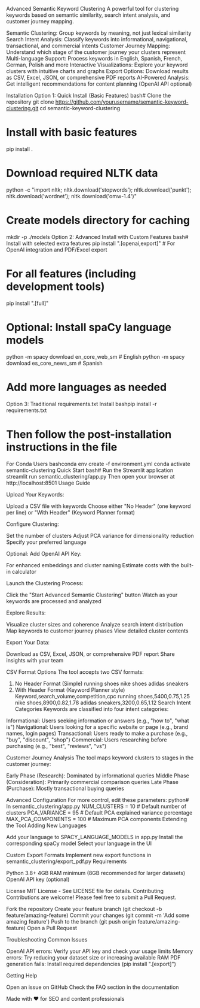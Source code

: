 Advanced Semantic Keyword Clustering
A powerful tool for clustering keywords based on semantic similarity, search intent analysis, and customer journey mapping.

Semantic Clustering: Group keywords by meaning, not just lexical similarity
Search Intent Analysis: Classify keywords into informational, navigational, transactional, and commercial intents
Customer Journey Mapping: Understand which stage of the customer journey your clusters represent
Multi-language Support: Process keywords in English, Spanish, French, German, Polish and more
Interactive Visualizations: Explore your keyword clusters with intuitive charts and graphs
Export Options: Download results as CSV, Excel, JSON, or comprehensive PDF reports
AI-Powered Analysis: Get intelligent recommendations for content planning (OpenAI API optional)

Installation
Option 1: Quick Install (Basic Features)
bash# Clone the repository
git clone https://github.com/yourusername/semantic-keyword-clustering.git
cd semantic-keyword-clustering

# Install with basic features
pip install .

# Download required NLTK data
python -c "import nltk; nltk.download('stopwords'); nltk.download('punkt'); nltk.download('wordnet'); nltk.download('omw-1.4')"

# Create models directory for caching
mkdir -p ./models
Option 2: Advanced Install with Custom Features
bash# Install with selected extra features
pip install ".[openai,export]"  # For OpenAI integration and PDF/Excel export

# For all features (including development tools)
pip install ".[full]"

# Optional: Install spaCy language models
python -m spacy download en_core_web_sm  # English
python -m spacy download es_core_news_sm  # Spanish
# Add more languages as needed
Option 3: Traditional requirements.txt Install
bashpip install -r requirements.txt

# Then follow the post-installation instructions in the file
For Conda Users
bashconda env create -f environment.yml
conda activate semantic-clustering
Quick Start
bash# Run the Streamlit application
streamlit run semantic_clustering/app.py
Then open your browser at http://localhost:8501
Usage Guide

Upload Your Keywords:

Upload a CSV file with keywords
Choose either "No Header" (one keyword per line) or "With Header" (Keyword Planner format)


Configure Clustering:

Set the number of clusters
Adjust PCA variance for dimensionality reduction
Specify your preferred language


Optional: Add OpenAI API Key:

For enhanced embeddings and cluster naming
Estimate costs with the built-in calculator


Launch the Clustering Process:

Click the "Start Advanced Semantic Clustering" button
Watch as your keywords are processed and analyzed


Explore Results:

Visualize cluster sizes and coherence
Analyze search intent distribution
Map keywords to customer journey phases
View detailed cluster contents


Export Your Data:

Download as CSV, Excel, JSON, or comprehensive PDF report
Share insights with your team



CSV Format Options
The tool accepts two CSV formats:
1. No Header Format (Simple)
running shoes
nike shoes
adidas sneakers
2. With Header Format (Keyword Planner style)
Keyword,search_volume,competition,cpc
running shoes,5400,0.75,1.25
nike shoes,8900,0.82,1.78
adidas sneakers,3200,0.65,1.12
Search Intent Categories
Keywords are classified into four intent categories:

Informational: Users seeking information or answers (e.g., "how to", "what is")
Navigational: Users looking for a specific website or page (e.g., brand names, login pages)
Transactional: Users ready to make a purchase (e.g., "buy", "discount", "shop")
Commercial: Users researching before purchasing (e.g., "best", "reviews", "vs")

Customer Journey Analysis
The tool maps keyword clusters to stages in the customer journey:

Early Phase (Research): Dominated by informational queries
Middle Phase (Consideration): Primarily commercial comparison queries
Late Phase (Purchase): Mostly transactional buying queries

Advanced Configuration
For more control, edit these parameters:
python# In semantic_clustering/app.py
NUM_CLUSTERS = 10  # Default number of clusters
PCA_VARIANCE = 95  # Default PCA explained variance percentage
MAX_PCA_COMPONENTS = 100  # Maximum PCA components
Extending the Tool
Adding New Languages

Add your language to SPACY_LANGUAGE_MODELS in app.py
Install the corresponding spaCy model
Select your language in the UI

Custom Export Formats
Implement new export functions in semantic_clustering/export_pdf.py
Requirements

Python 3.8+
4GB RAM minimum (8GB recommended for larger datasets)
OpenAI API key (optional)

License
MIT License - See LICENSE file for details.
Contributing
Contributions are welcome! Please feel free to submit a Pull Request.

Fork the repository
Create your feature branch (git checkout -b feature/amazing-feature)
Commit your changes (git commit -m 'Add some amazing feature')
Push to the branch (git push origin feature/amazing-feature)
Open a Pull Request

Troubleshooting
Common Issues

OpenAI API errors: Verify your API key and check your usage limits
Memory errors: Try reducing your dataset size or increasing available RAM
PDF generation fails: Install required dependencies (pip install ".[export]")

Getting Help

Open an issue on GitHub
Check the FAQ section in the documentation


Made with ❤️ for SEO and content professionals
